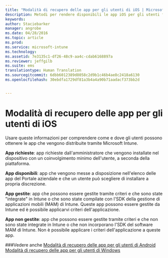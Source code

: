 ```yaml
---
title: "Modalità di recupero delle app per gli utenti di iOS | Microsoft Intune"
description: Metodi per rendere disponibili le app iOS per gli utenti finali
keywords: 
author: Staciebarker
manager: angrobe
ms.date: 04/28/2016
ms.topic: article
ms.prod: 
ms.service: microsoft-intune
ms.technology: 
ms.assetid: 7e3135c1-df26-48c9-aa4c-cdab6168897a
ms.reviewer: jeffgilb
ms.suite: ems
translationtype: Human Translation
ms.sourcegitcommit: 6dbb6012389d8058c2d9b1c46b4ae8c2418a6130
ms.openlocfilehash: 30ebdfa1729df81a3b4a4a90b71aadacf373bb2d


---
```



# Modalità di recupero delle app per gli utenti di iOS

Usare queste informazioni per comprendere come e dove gli utenti possono ottenere le app che vengono distribuite tramite Microsoft Intune.

**App richieste**: app richieste dall'amministratore che vengono installate nel dispositivo con un coinvolgimento minimo dell'utente, a seconda della piattaforma.

**App disponibili**: app che vengono messe a disposizione nell'elenco delle app del Portale aziendale e che un utente può scegliere di installare a propria discrezione.

**App gestite**: app che possono essere gestite tramite criteri e che sono state "integrate" in Intune o che sono state compilate con l'SDK della gestione di applicazioni mobili (MAM) di Intune. Queste app possono essere gestite da Intune ed è possibile applicarvi criteri dell'applicazione.

**App non gestite**: app che possono essere gestite tramite criteri e che non sono state integrate in Intune o che non incorporano l'SDK del software MAM di Intune. Non è possibile applicare i criteri dell'applicazione a queste app.

###Vedere anche
[Modalità di recupero delle app per gli utenti di Android](how-your-android-users-get-their-apps.md)</br>
[Modalità di recupero delle app per gli utenti di Windows](how-your-windows-users-get-their-apps.md)



<!--HONumber=Aug16_HO1-->


